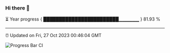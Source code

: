 ### Hi there 👋

⏳ Year progress { ████████████████████████▁▁▁▁▁▁ } 81.93 %

---

⏰ Updated on Fri, 27 Oct 2023 00:46:04 GMT

![Progress Bar CI](https://github.com/liununu/liununu/workflows/Progress%20Bar%20CI/badge.svg)
